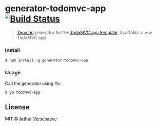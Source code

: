 # generator-todomvc-app [![Build Status](https://travis-ci.org/arthurvr/generator-todomvc-app.svg?branch=master)](https://travis-ci.org/arthurvr/generator-todomvc-app)

> [Yeoman](http://yeoman.io) generator for the [TodoMVC app template](https://github.com/tastejs/todomvc-app-template). Scaffolds a new TodoMVC app



### Install

```
$ npm install -g generator-todomvc-app
```


### Usage

Call the generator using Yo.

```
$ yo todomvc-app
```

## License

MIT © [Arthur Verschaeve](https://github.com/arthurvr)
